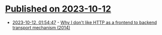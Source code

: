 # [Published on 2023-10-12](index.md)

* [2023-10-12, 01:54:47](https://lobste.rs/s/damwkw/why_i_don_t_like_http_as_frontend_backend) - [Why I don't like HTTP as a frontend to backend transport mechanism (2014)](https://utcc.utoronto.ca/~cks/space/blog/web/WhyNotHTTPAsTransport)
